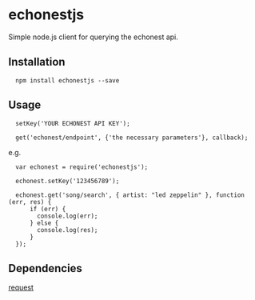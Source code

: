 echonestjs
==========

Simple node.js client for querying the echonest api.

## Installation
```
  npm install echonestjs --save
```

## Usage
```
  setKey('YOUR ECHONEST API KEY');

  get('echonest/endpoint', {'the necessary parameters'}, callback);
```

e.g.

```
  var echonest = require('echonestjs');

  echonest.setKey('123456789');

  echonest.get('song/search', { artist: "led zeppelin" }, function (err, res) {
      if (err) {
        console.log(err);
      } else {
        console.log(res);
      }
  });
```

## Dependencies

[request](https://github.com/request/request)
